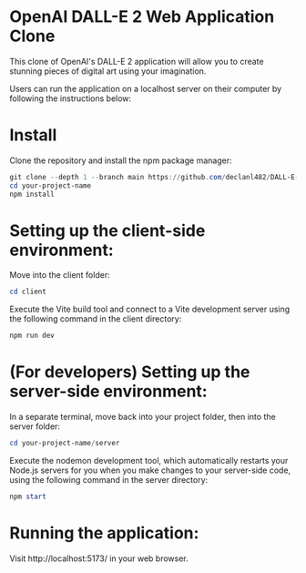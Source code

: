 # OpenAI DALL-E 2 Web Application Clone

This clone of OpenAI's DALL-E 2 application will allow you to create stunning pieces of digital art using your imagination.

Users can run the application on a localhost server on their computer by following the instructions below:

# Install
Clone the repository and install the npm package manager:
```powershell
git clone --depth 1 --branch main https://github.com/declanl482/DALL-E-Clone.git your-project-name
cd your-project-name
npm install
```
# Setting up the client-side environment:
Move into the client folder:
```powershell
cd client
```
Execute the Vite build tool and connect to a Vite development server using the following command in the client directory:
```powershell
npm run dev
```

# (For developers) Setting up the server-side environment:
In a separate terminal, move back into your project folder, then into the server folder:
```powershell
cd your-project-name/server
```
Execute the nodemon development tool, which automatically restarts your Node.js servers for you when you make changes to your server-side code,
using the following command in the server directory:
```powershell
npm start
```
# Running the application:
Visit http://localhost:5173/ in your web browser.
